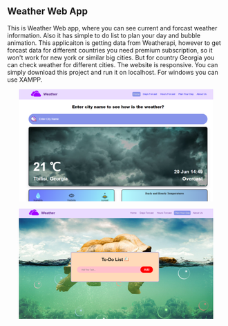 ## Weather Web App

This is Weather Web app, where you can see current and forcast weather information. Also it has simple to do list to plan your day and bubble animation. This applicaiton is getting data from Weatherapi, however to get forcast data for different countries you need premium subscription, so it won't work for new york or similar big cities. But for country Georgia you can check weather for different cities. The website is responsive. You can simply download this project and run it on localhost. For windows you can use XAMPP.

<p align="center">
  <img src="mainpage.png" width="450" title="hover text">
</p>
<p align="center">
  <img src="todolist.png" width="450" title="hover text">
</p>

